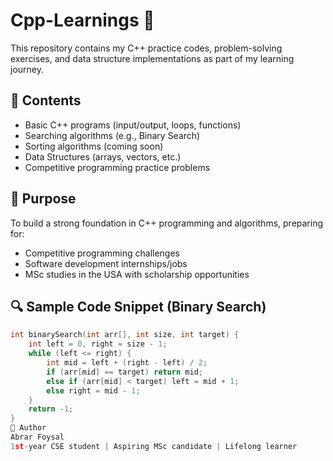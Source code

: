 # Cpp-Learnings 🚀

This repository contains my C++ practice codes, problem-solving exercises, and data structure implementations as part of my learning journey.

## 📁 Contents

- Basic C++ programs (input/output, loops, functions)
- Searching algorithms (e.g., Binary Search)
- Sorting algorithms (coming soon)
- Data Structures (arrays, vectors, etc.)
- Competitive programming practice problems

## 🎯 Purpose

To build a strong foundation in C++ programming and algorithms, preparing for:
- Competitive programming challenges
- Software development internships/jobs
- MSc studies in the USA with scholarship opportunities

## 🔍 Sample Code Snippet (Binary Search)

```cpp
int binarySearch(int arr[], int size, int target) {
    int left = 0, right = size - 1;
    while (left <= right) {
        int mid = left + (right - left) / 2;
        if (arr[mid] == target) return mid;
        else if (arr[mid] < target) left = mid + 1;
        else right = mid - 1;
    }
    return -1;
}
👤 Author
Abrar Foysal
1st-year CSE student | Aspiring MSc candidate | Lifelong learner
